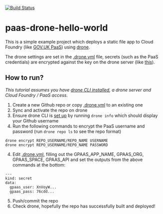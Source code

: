 [![Build Status](https://cloud.drone.io/api/badges/Ollie-4F6C6C6965/paas-drone-hello-world/status.svg)](https://cloud.drone.io/Ollie-4F6C6C6965/paas-drone-hello-world)

# paas-drone-hello-world

This is a simple example project which deploys a static file app to Cloud Foundry (like [GOV.UK PaaS](https://www.cloud.service.gov.uk/)) using [drone](https://docs.drone.io).

The drone settings are set in the [.drone.yml](.drone.yml) file, secrets (such as the PaaS credentials) are encrypted against the key on the drone server (like [this](https://docs.drone.io/config/secrets/encrypted/)).

## How to run?

_This tutorial assumes you have [drone CLI installed](https://docs.drone.io/cli/install/), a drone server and Cloud Foundry / PaaS access._

1) Create a new Github repo or copy [.drone.yml](.drone.yml) to an existing one
2) Sync and activate the repo on drone
2) Ensure drone CLI is [set up](https://docs.drone.io/cli/setup/) by running `drone info` which should display your Github username
3) Run the following commands to encrypt the PaaS username and password (run `drone repo ls` to see the repo format)
```
drone encrypt REPO_USERNAME/REPO_NAME USERNAME
drone encrypt REPO_USERNAME/REPO_NAME PASSWORD
```
4) Edit [.drone.yml](.drone.yml), filling out the GPAAS_APP_NAME, GPAAS_ORG, GPAAS_SPACE, GPAAS_API and set the outputs from the above commands at the bottom:
```
---
kind: secret
data:
  gpaas_user: XnVoyW...
  gpaas_pass: 76cdd...
```
5) Push/commit the repo
6) Check drone, hopefully the repo has successfully built and deployed!
